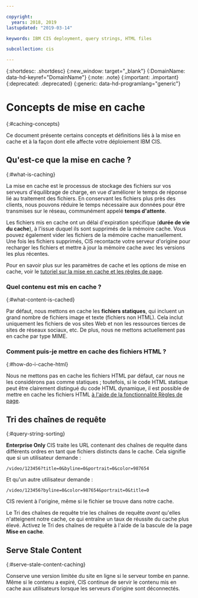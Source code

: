 ```yaml
---

copyright:
  years: 2018, 2019
lastupdated: "2019-03-14"

keywords: IBM CIS deployment, query strings, HTML files

subcollection: cis

---
```


{:shortdesc: .shortdesc}
{:new_window: target="_blank"}
{:DomainName: data-hd-keyref="DomainName"}
{:note: .note}
{:important: .important}
{:deprecated: .deprecated}
{:generic: data-hd-programlang="generic"}

# Concepts de mise en cache
{:#caching-concepts}

Ce document présente certains concepts et définitions liés à la mise en cache et à la façon dont elle affecte votre déploiement IBM CIS.

## Qu'est-ce que la mise en cache ?
{:#what-is-caching}

La mise en cache est le processus de stockage des fichiers sur vos serveurs d'équilibrage de charge, en vue d'améliorer le temps de réponse lié au traitement des fichiers. En conservant les fichiers plus près des clients, nous pouvons réduire le temps nécessaire aux données pour être transmises sur le réseau, communément appelé **temps d'attente**.

Les fichiers mis en cache ont un délai d'expiration spécifique (**durée de vie du cache**), à l'issue duquel ils sont supprimés de la mémoire cache. Vous pouvez également vider les fichiers de la mémoire cache manuellement. Une fois les fichiers supprimés, CIS recontacte votre serveur d'origine pour recharger les fichiers et mettre à jour la mémoire cache avec les versions les plus récentes.

Pour en savoir plus sur les paramètres de cache et les options de mise en cache, voir le [tutoriel sur la mise en cache et les règles de page](/docs/infrastructure/cis?topic=cis-use-page-rules-with-caching).

### Quel contenu est mis en cache ? 
{:#what-content-is-cached}

Par défaut, nous mettons en cache les **fichiers statiques**, qui incluent un grand nombre de fichiers image et texte (fichiers non HTML). Cela inclut uniquement les fichiers de vos sites Web et non les ressources tierces de sites de réseaux sociaux, etc. De plus, nous ne mettons actuellement pas en cache par type MIME. 

### Comment puis-je mettre en cache des fichiers HTML ? 
{:#how-do-i-cache-html}

Nous ne mettons pas en cache les fichiers HTML par défaut, car nous ne les considérons pas comme statiques ; toutefois, si le code HTML statique peut être clairement distingué du code HTML dynamique, il est possible de mettre en cache les fichiers HTML [à l'aide de la fonctionnalité Règles de page](/docs/infrastructure/cis?topic=cis-use-page-rules).


## Tri des chaînes de requête
{:#query-string-sorting}

**Enterprise Only** CIS traite les URL contenant des chaînes de requête dans différents ordres en tant que fichiers distincts dans le cache. Cela signifie que si un utilisateur demande :

`/video/123456?title=0&byline=0&portrait=0&color=987654`

Et qu'un autre utilisateur demande :

`/video/123456?byline=0&color=987654&portrait=0&title=0`

CIS revient à l'origine, même si le fichier se trouve dans notre cache. 

Le Tri des chaînes de requête trie les chaînes de requête _avant_ qu'elles n'atteignent notre cache, ce qui entraîne un taux de réussite du cache plus élevé. Activez le Tri des chaînes de requête à l'aide de la bascule de la page **Mise en cache**.

## Serve Stale Content
{:#serve-stale-content-caching}

Conserve une version limitée du site en ligne si le serveur tombe en panne. Même si le contenu a expiré, CIS continue de servir le contenu mis en cache aux utilisateurs lorsque les serveurs d'origine sont déconnectés. 
